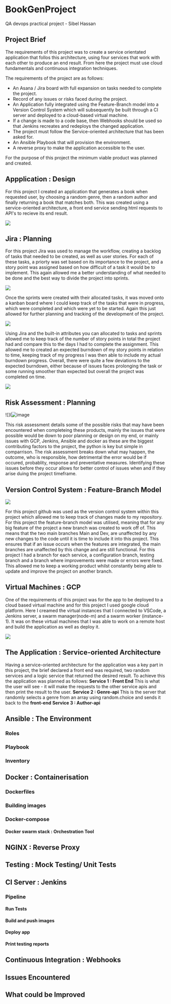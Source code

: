 # BookGenProject
QA devops practical project - Sibel Hassan

## Project Brief
The requirements of this project was to create a service orientated application
that follos this architecture, using four services that work with each other
to produce an end result. From here the project must use cloud fundamentals and 
continuous integration techniques. 

The requirements of the project are as follows:

* An Asana / Jira board with full expansion on tasks needed to complete the project.
* Record of any issues or risks faced during the project.
* An Application fully integrated using the Feature-Branch model into a Version Control System which will subsequently be built through a CI server and deployed to a cloud-based virtual machine.
* If a change is made to a code base, then Webhooks should be used so that Jenkins recreates and redeploys the changed application.
* The project must follow the Service-oriented architecture that has been asked for.
* An Ansible Playbook that will provision the environment.
* A reverse proxy to make the application accessible to the user.

For the purpose of this project the minimum viable product was planned and created.

## Appplication : Design 

For this project I created an application that generates a book when requested user, by choosing a random genre, then a random author and finally returning a book that matches both. This was created using a service-oriented architecture, a front end service sending html requests to API's to recieve its end result.

![](https://raw.githubusercontent.com/Sibel97/BookGenProject/main/Read-me%20images/Book-Gen.png)

## Jira : Planning 
For this project Jira was used to manage the workflow, creating a backlog of tasks that needed to be created, as well as user stories. For each of these tasks, a priorty was set based on its importance to the project, and a story point was assigned based on how difficult of a task it would be to implement. This again allowed me a better understanding of what needed to be done and the best way to divide the project into sprints. 

![](https://raw.githubusercontent.com/Sibel97/BookGenProject/main/Read-me%20images/Jira%20backlog%2C%20sprints.png)

Once the sprints were created with their allocated tasks, it was moved onto a kanban board where I could keep track of the tasks that were in progress, which were completed and which were yet to be started. Again this just allowed for further planning and tracking of the development of the project. 

![](https://raw.githubusercontent.com/Sibel97/BookGenProject/main/Read-me%20images/Sprint%20example.png)

Using Jira and the built-in attributes you can allocated to tasks and sprints allowed me to keep track of the number of story points in total the project had and compare this to the days I had to complete the assignment. This allowed me to created an expected burndown of my story points in relation to time, keeping track of my progress I was then able to include my actual burndown progress. Overall, there were quite a few deviations to the expected burndown, either because of issues faces prolonging the task or some running smoother than expected but overall the project was completed on time. 

![](https://raw.githubusercontent.com/Sibel97/BookGenProject/main/Read-me%20images/burndown.jpg)


## Risk Assessment : Planning 

![](![image](https://user-images.githubusercontent.com/45011190/189105781-2782050d-88ba-40c8-8772-4d68c3579c4d.png)

This risk assessment details some of the possible risks that may have been encountered when completeing these products, mainly the issues that were possible would be down to poor planning or design on my end, or mainly issues with GCP, Jenkins, Ansible and docker as these are the biggest contributing factors to the project, the python is key but simple in comparrison. The risk assessment breaks down what may happen, the outcome, who is responsible, how detrimental the error would be if occured, probablity, response and preventative measures. Identifying these issues before they occur allows for better control of issues when and if they arise duing the project timeframe. 

## Version Control System : Feature-Branch Model 

![](https://raw.githubusercontent.com/Sibel97/BookGenProject/main/Read-me%20images/branches%20for%202ns.png)

For this project github was used as the version control system within this project which allowed me to keep track of changes made to my repository. For this project the feature-branch model was utilised, meaning that for any big feature of the project a new branch was created to work off of. This means that the two main branches Main and Dev, are unaffected by any new changes to the code until it is time to include it into this project. This ensures that if an issue occurs when the features are integrated, the main branches are unaffected by this change and are still functional. For this project I had a branch for each service, a configuration branch, testing branch and a branch where improvements were made or errors were fixed. This allowed me to keep a working product whilst constantly being able to update and improve the project on another branch. 

## Virtual Machines : GCP

One of the requirements of this project was for the app to be deployed to a cloud based virtual machine and for this project I used google cloud platform. Here I creamed the virtual instances that I connected to VSCode, a Jenkins server, a swarm manager(node-m) and a swarm worker (instance-1). It was on these virtual machines that I was able to work on a remote host and build the application as well as deploy it. 

![](https://raw.githubusercontent.com/Sibel97/BookGenProject/main/Read-me%20images/gcp%20vms.png)

## The Application : Service-oriented Architecture 

Having a service-oriented architecture for the application was a key part in this project, the brief declared a front end was required, two random services and a logic service that returned the desired result. To achieve this the application was planned as follows:
**Service 1 : Front End** This is what the user will see - it will make the requests to the other service apis and then print the result to the user. 
**Service 2 : Genre-api** This is the server that randomly selects a genre from an array using random.choice and sends it back to the **front-end**
**Service 3 : Author-api** 

## Ansible : The Environment 

### Roles 
### Playbook
### Inventory 

## Docker : Containerisation

### Dockerfiles 
### Building images
### Docker-compose
#### Docker swarm stack : Orchestration Tool

## NGINX : Reverse Proxy

## Testing : Mock Testing/ Unit Tests

## CI Server : Jenkins 

### Pipeline

#### Run Tests
#### Build and push images 
#### Deploy app
#### Print testing reports 

## Continuous Integration : Webhooks

## Issues Encountered 

## What could be Improved 





